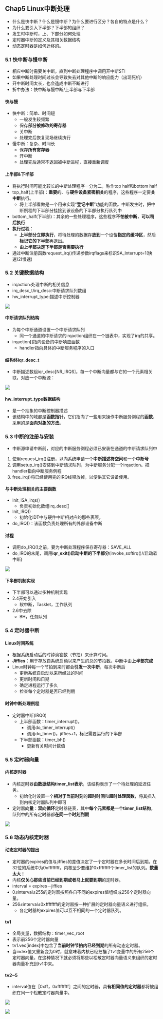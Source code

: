 ## Chap5 Linux中断处理
* 什么是快中断？什么是慢中断？为什么要进行区分？各自的特点是什么？
* 为什么要引入下半部？下半部的组织？
* 发生时中断时，上、下部分如何处理
* 定时器中断的定义及其相关数据结构
* 动态定时器是如何迁移的。


### 5.1 快中断与慢中断
* 相应中断时需要关中断，直到中断处理程序中调用开中断STI
* 如果中断处理时间过长会导致失去对其他中断的响应能力（出现死机）
* 开中断时间太长，也会造成中断不断进行
* 折中办法：快中断与慢中断/上半部与下半部
#### 快与慢
* 快中断：简单、时间短
  * 一般发生较频繁
  * 保存**部分被修改的寄存器**
  * 关中断
  * 处理完后恢复现场继续执行
* 慢中断：复杂、时间长
  * 保存**所有寄存器**
  * 开中断
  * 处理完后通常不返回被中断进程，直接重新调度

#### 上半部&下半部
* 将执行时间可能比较长的中断处理程序一分为二，称作top half和bottom half
* top_half(上半部)：**重要**的、与**硬件设备紧密相关**的程序，这些程序一定要**关中断**执行。
  * 将上半部看做是一个用来实现“**登记中断**”功能的函数。中断发生时，把中断例程的下半部分挂接到该设备的下半部分执行队列中
* bottom_half(下半部)：其余的一些处理程序，这些程序**不怕被中断**，**可以稍后执行**
* **执行过程**：
  * **上半部分立即执行**，将待处理的数据存**放到**一个设备**指定的缓冲区**，然后**标记它的下半部**再退出。
  * **由上半部决定下半部是否需要执行**
* 通过中断注册函数request_irq()传递参数irqflags来标识SA_Interrupt=1(快速)2(慢速)

### 5.2 关键数据结构
* irqaction:处理中断的相关信息
* irq_desc_t/irq_desc:中断请求队列数组
* hw_interrupt_type:描述中断控制器

![](2022-04-10-18-23-47.png)

#### 中断请求队列结构
* 为每个中断通道设置一个中断请求队列
  * 同一个通道的中断请求的irqaction组织在一个链表中，实现了irq的共享。
* irqaction[]指向设备的中断响应函数
  * handler指向具体的中断服务程序的入口

#### 结构体iqr_desc_t
* 中断描述数组iqr_desc[NR_IRQS]，每一个中断向量都与它的一个元素相关联，对应一个中断源：

![](2022-04-10-18-32-15.png)

#### hw_interrupt_type数据结构
* 是一个抽象的中断控制器描述
* 该结构中的域都是**函数指针**，它们指向了一些用来操作中断服务例程的**函数**，采用的是**面向对象的方法**。 

### 5.3 中断的注册与安装
* 中断源申请中断前，对应的中断服务例程必须已安装在通道的中断请求队列中
1. 使用request_irq()注册，以向系统申请一个**中断描述符空间**和一个**中断号**
2. 调用setup_irq()安装到中断请求队列，为中断服务分配一个irqaction。把handler指向中断服务例程
3. free_irq()将已经使用完的IRQ线释放掉，以便供其它设备使用。

#### 与中断处理相关的主要函数
* Init_ISA_irqs()
  * 负责初始化数组irq_desc[]
* Init_IRQ()
  * 初始化IDT中与硬件中断相对应的那些表项。
* do_IRQ()：该函数负责处理所有的外部设备中断

#### 过程
* 调用do_IRQ()之前，要为中断处理程序保存寄存器：SAVE_ALL
* do_IRQ的末尾，调用**iqr_exit()启动中断的下半部分**(invoke_softirq()//启动软中断)

![](2022-04-10-18-51-31.png)

#### 下半部机制实现
* 下半部可以通过多种机制实现
* 2.4开始引入
  * 软中断，Tasklet，工作队列
* 2.6中去除
  * BH，任务队列

### 5.4 定时器中断
#### Linux时间系统
* 根据系统启动后的时钟滴答数（节拍）来计算时间。
* **Jiffies**：用于存放自系统启动以来产生的总的节拍数。中断中由**上半部完成**
* Linux时钟每一个节拍到来时都会**引发一次中断**，每次中断后
  * 更新系统自启动以来所经过的时间
  * 更新时间和日期
  * 确定进程运行了多久
  * 检查每个定时器是否已经到期

#### 时钟中断处理例程
* 定时器中断(IRQ0) 
  * 上半部函数：timer_interrupt()。
    * 调用do_timer_interrupt()
    * 调用do_timer()，jiffies+1，标记需要运行的下半部
  * 下半部函数：timer_bh()
    * 更新有关时间计数值

### 5.5 定时器向量
#### 内核定时器
* 内核定时器**由数据结构timer_list表示**，该结构表示了一个待处理的延迟任务。  
  * 初始化时设置一个**相对于当前时刻**的**超时时间**和**超时处理函数**，将其插入到内核定时器队列中即可
* 定时器**向量**：**双向循环**定时器链表，其中**每个元素都是一个timer_list结构**，队列中的所有定时器都**在同一个时刻到期**

![](2022-04-10-19-15-20.png)
### 5.6 动态内核定时器
#### 动态定时器的提出
* 定时器的expires的值与jiffies的差值决定了一个定时器在多长时间后到期。在32位的系统中为0xffffffff。内核至少要维护0xffffffff个timer_list的队列。**数量太大**！
* 内核**仅关心那些当前已经到期或者马上就要到期**的定时器。
* interval = expires－jiffies
* 0≤interval≤255的定时器按照各自不同的expires值组织成256个定时器向量。
* 256≤interval≤0xffffffff的定时器按一种扩展的定时器向量语义进行组织。
  * 各定时器的expires值可以互不相同的一个定时器队列。 

#### tv1
* 全局变量，数据结构：timer_vec_root
* 表示前256个定时器向量
* tv1.vec[index]中包含了**当前时钟节拍内已经到期**的所有动态定时器。
* 当index值又重新变为0时，就意味着内核已经扫描了tv1变量中的所有256个定时器向量。在这种情况下就必须将那些以松散定时器向量语义来组织的定时器向量补充到tv1中来。 

#### tv2~5
* interval值在［0xff，0xffffffff］之间的定时器，具**有相同值的定时器**都将被组织在同一个松散定时器向量中。

![](2022-04-10-19-18-49.png)

![](2022-04-10-19-35-13.png)



